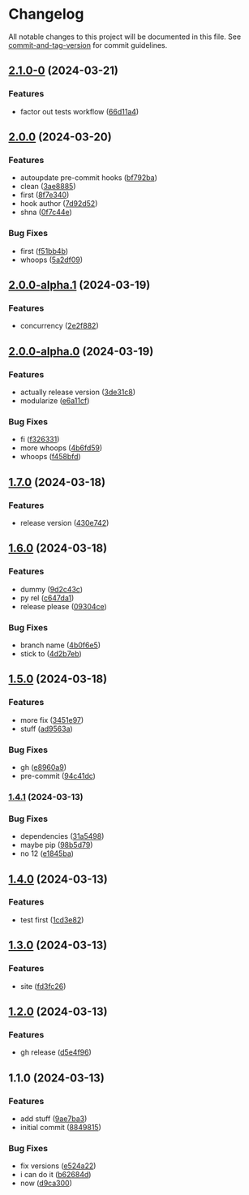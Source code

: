 # Changelog

All notable changes to this project will be documented in this file. See [commit-and-tag-version](https://github.com/absolute-version/commit-and-tag-version) for commit guidelines.

## [2.1.0-0](https://github.com/jayanthkoushik/shplot-old/compare/v2.0.0...v2.1.0-0) (2024-03-21)


### Features

* factor out tests workflow ([66d11a4](https://github.com/jayanthkoushik/shplot-old/commit/66d11a4e0d0128681d40db29041c97581a49ff45))

## [2.0.0](https://github.com/jayanthkoushik/shplot-old/compare/v2.0.0-alpha.1...v2.0.0) (2024-03-20)


### Features

* autoupdate pre-commit hooks ([bf792ba](https://github.com/jayanthkoushik/shplot-old/commit/bf792badbb7d5c6efca3beae74e1bd4912feb6af))
* clean ([3ae8885](https://github.com/jayanthkoushik/shplot-old/commit/3ae88856ab84c3874cc337817122b7d1ae5ffaaa))
* first ([8f7e340](https://github.com/jayanthkoushik/shplot-old/commit/8f7e34089b7792e41ea674c081abc060c82a4692))
* hook author ([7d92d52](https://github.com/jayanthkoushik/shplot-old/commit/7d92d52fdd6bd69e9f7d8119c596329df4084266))
* shna ([0f7c44e](https://github.com/jayanthkoushik/shplot-old/commit/0f7c44e254e65725fa0b7a20ef9f82772400358f))


### Bug Fixes

* first ([f51bb4b](https://github.com/jayanthkoushik/shplot-old/commit/f51bb4ba11acde53ac0fc18f71699d3739d58bf1))
* whoops ([5a2df09](https://github.com/jayanthkoushik/shplot-old/commit/5a2df09115499dfc2638ab519d49813c17a04c0b))

## [2.0.0-alpha.1](https://github.com/jayanthkoushik/shplot-old/compare/v2.0.0-alpha.0...v2.0.0-alpha.1) (2024-03-19)


### Features

* concurrency ([2e2f882](https://github.com/jayanthkoushik/shplot-old/commit/2e2f8822fff9cb92393eb811b034be37624a4002))

## [2.0.0-alpha.0](https://github.com/jayanthkoushik/shplot-old/compare/v1.7.0...v2.0.0-alpha.0) (2024-03-19)


### Features

* actually release version ([3de31c8](https://github.com/jayanthkoushik/shplot-old/commit/3de31c84f0ef3db3ad71207b7837287c5441d144))
* modularize ([e6a11cf](https://github.com/jayanthkoushik/shplot-old/commit/e6a11cf45e4ad837982af2d9e5566821df08dda0))


### Bug Fixes

* fi ([f326331](https://github.com/jayanthkoushik/shplot-old/commit/f3263318e87ec7bbf99f8bcda018daf912bf66f6))
* more whoops ([4b6fd59](https://github.com/jayanthkoushik/shplot-old/commit/4b6fd593b653e6e62f7ef46b5bc70972fcf4ca8f))
* whoops ([f458bfd](https://github.com/jayanthkoushik/shplot-old/commit/f458bfd5b348bcb8bf1552b0350ba7f2f4f9e518))

## [1.7.0](https://github.com/jayanthkoushik/shplot-old/compare/v1.6.0...v1.7.0) (2024-03-18)


### Features

* release version ([430e742](https://github.com/jayanthkoushik/shplot-old/commit/430e74289ce6fda4a32993610f3a9556d6ca37df))

## [1.6.0](https://github.com/jayanthkoushik/shplot-old/compare/v1.5.0...v1.6.0) (2024-03-18)


### Features

* dummy ([9d2c43c](https://github.com/jayanthkoushik/shplot-old/commit/9d2c43c44ea9486588a79ba0570fb45ad0df0529))
* py rel ([c647da1](https://github.com/jayanthkoushik/shplot-old/commit/c647da15f982ab1d956eeb156f4e9906eca2645d))
* release please ([09304ce](https://github.com/jayanthkoushik/shplot-old/commit/09304cec55cb4d29b600a47c4a86ba5a1a80c1fc))


### Bug Fixes

* branch name ([4b0f6e5](https://github.com/jayanthkoushik/shplot-old/commit/4b0f6e599b6de7680c9ac34b7567fbb982189eba))
* stick to ([4d2b7eb](https://github.com/jayanthkoushik/shplot-old/commit/4d2b7eb6519bdfc5279bd572587f819b073d87dd))

## [1.5.0](https://github.com/jayanthkoushik/shplot-old/compare/v1.4.1...v1.5.0) (2024-03-18)


### Features

* more fix ([3451e97](https://github.com/jayanthkoushik/shplot-old/commit/3451e9799154bd278f308fcc9769b26d9d4b0391))
* stuff ([ad9563a](https://github.com/jayanthkoushik/shplot-old/commit/ad9563a112cdc79e372ec6d4b09350dab69fd178))


### Bug Fixes

* gh ([e8960a9](https://github.com/jayanthkoushik/shplot-old/commit/e8960a91bb04bb65478e9bba1a9660f55dd3d534))
* pre-commit ([94c41dc](https://github.com/jayanthkoushik/shplot-old/commit/94c41dc6e393ab89827d5b696a78f0199b0f5d0e))

### [1.4.1](https://github.com/jayanthkoushik/shplot-old/compare/v1.4.0...v1.4.1) (2024-03-13)


### Bug Fixes

* dependencies ([31a5498](https://github.com/jayanthkoushik/shplot-old/commit/31a5498ff2da15a2a3cbfede6a4570be4624231d))
* maybe pip ([98b5d79](https://github.com/jayanthkoushik/shplot-old/commit/98b5d79490fc680fd1b439a909a715eeb80ed61b))
* no 12 ([e1845ba](https://github.com/jayanthkoushik/shplot-old/commit/e1845ba59e5d3039555d2e6f7d12d6219a38a2e8))

## [1.4.0](https://github.com/jayanthkoushik/shplot-old/compare/v1.3.0...v1.4.0) (2024-03-13)

### Features

- test first ([1cd3e82](https://github.com/jayanthkoushik/shplot-old/commit/1cd3e828ebc9b1d063c34750818520347f11a10f))

## [1.3.0](https://github.com/jayanthkoushik/shplot-old/compare/v1.2.0...v1.3.0) (2024-03-13)

### Features

- site ([fd3fc26](https://github.com/jayanthkoushik/shplot-old/commit/fd3fc26dcf895c8e5618e89fccdf96b211bea0da))

## [1.2.0](https://github.com/jayanthkoushik/shplot-old/compare/v1.1.0...v1.2.0) (2024-03-13)

### Features

- gh release ([d5e4f96](https://github.com/jayanthkoushik/shplot-old/commit/d5e4f9660dceb338a2a564b479db82efb3b13d14))

## 1.1.0 (2024-03-13)

### Features

- add stuff ([9ae7ba3](https://github.com/jayanthkoushik/shplot-old/commit/9ae7ba355711be494394ffcb629ae00b97e22337))
- initial commit ([8849815](https://github.com/jayanthkoushik/shplot-old/commit/8849815b069ed4547b93b2860a7dffb3865b0ffd))

### Bug Fixes

- fix versions ([e524a22](https://github.com/jayanthkoushik/shplot-old/commit/e524a221c05f70b54ff028c7b0625f45699d63ed))
- i can do it ([b62684d](https://github.com/jayanthkoushik/shplot-old/commit/b62684dec42f8b5b3a2959429e9fc98aa316e437))
- now ([d9ca300](https://github.com/jayanthkoushik/shplot-old/commit/d9ca30047f7bf84386ce0c17c089afa4dc917c96))
